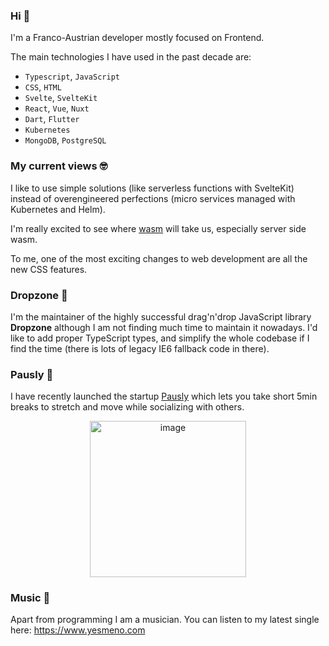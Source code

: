 ### Hi 👋

I'm a Franco-Austrian developer mostly focused on Frontend.

The main technologies I have used in the past decade are:

- `Typescript`, `JavaScript`
- `CSS`, `HTML`
- `Svelte`, `SvelteKit`
- `React`, `Vue`, `Nuxt`
- `Dart`, `Flutter`
- `Kubernetes`
- `MongoDB`, `PostgreSQL`

### My current views 🤓

I like to use simple solutions (like serverless functions with SvelteKit) instead of overengineered perfections (micro services managed with Kubernetes and Helm).

I'm really excited to see where [wasm](https://developer.mozilla.org/en-US/docs/WebAssembly) will take us, especially server side wasm.

To me, one of the most exciting changes to web development are all the new CSS features.

### Dropzone 🎯

I'm the maintainer of the highly successful drag'n'drop JavaScript library **Dropzone** although I am not finding much time to maintain it nowadays. I'd like to add proper TypeScript types, and simplify the whole codebase if I find the time (there is lots of legacy IE6 fallback code in there).

### Pausly 🧘

I have recently launched the startup [Pausly](https://www.pausly.app/) which lets you take short 5min breaks to stretch and move while socializing with others.

<p align="center"><a href="https://www.pausly.app/"><img width="250" alt="image" src="https://github.com/enyo/enyo/assets/133277/6d9c1447-6d03-4bf3-98b3-05c737ff4e4b"></a></p>

### Music 🎤

Apart from programming I am a musician. You can listen to my latest single here: https://www.yesmeno.com

